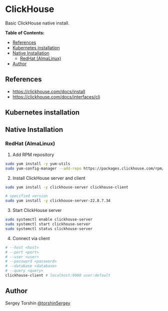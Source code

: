 # ClickHouse

Basic ClickHouse native install.

**Table of Contents:**
- [References](#references)
- [Kubernetes installation](#kubernetes-installation)
- [Native Installation](#native-installation)
  - [RedHat (AlmaLinux)](#redhat-almalinux)
- [Author](#author)

## References

- https://clickhouse.com/docs/install
- https://clickhouse.com/docs/interfaces/cli

## Kubernetes installation

## Native Installation

### RedHat (AlmaLinux)

1. Add RPM repository
```bash
sudo yum install -y yum-utils
sudo yum-config-manager --add-repo https://packages.clickhouse.com/rpm/clickhouse.repo
```

2. Install ClickHouse server and client
```bash
sudo yum install -y clickhouse-server clickhouse-client

# specified version
sudo yum install -y clickhouse-server-22.8.7.34
```

3. Start ClickHouse server
```bash
sudo systemctl enable clickhouse-server
sudo systemctl start clickhouse-server
sudo systemctl status clickhouse-server
```

4. Connect via client
```bash
# --host <host>
# --port <port>
# --user <user>
# --password <password>
# --database <database>
# --query <query>
clickhouse-client # localhost:9000 user:default
```

## Author

Sergey Torshin [@torshin5ergey](https://github.com/torshin5ergey)
